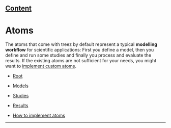 [Content](../README.md)
----

# Atoms

The atoms that come with treez by default represent a typical **modelling workflow** for scientific applications: 
First you define a model, then you define and run some studies and finally you process and evaluate the results. If the
existing atoms are not sufficient for your needs, you might want to [implement custom atoms](./atoms/howToImplementAtoms.md). 

* [Root](./atoms/root.md)
* [Models](./atoms/models/models.md)
* [Studies](./atoms/studies/studies.md)
* [Results](./atoms/results/results.md)

* [How to implement atoms](./atoms/howToImplementAtoms.md)

----

